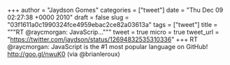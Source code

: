 
+++
author = "Jaydson Gomes"
categories = ["tweet"]
date = "Thu Dec 09 02:27:38 +0000 2010"
draft = false
slug = "03f1611a0c1990324fce4959ebac2ce82a03613a"
tags = ["tweet"]
title = """RT @raycmorgan: JavaScrip..."""
tweet = true
micro = true
tweet_url = "https://twitter.com/jaydson/status/12694832535310336"
+++
RT @raycmorgan: JavaScript is the #1 most popular language on GitHub! http://goo.gl/nwuK0 (via @brianleroux)
